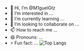 - 👋 Hi, I’m @M1guelGtz
- 👀 I’m interested in ...
- 🌱 I’m currently learning ...
- 💞️ I’m looking to collaborate on ...
- 📫 How to reach me ...
- 😄 Pronouns: ...
- ⚡ Fun fact: ...
![Top Langs](https://github-readme-stats.vercel.app/api/top-langs/?M1guelGtz=M1guelGtz&layout=compact&theme=radical)
<!---
M1guelGtz/M1guelGtz is a ✨ special ✨ repository because its `README.md` (this file) appears on your GitHub profile.
You can click the Preview link to take a look at your changes.
--->
